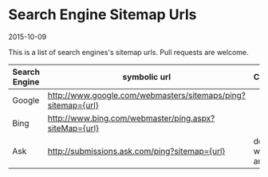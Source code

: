 Search Engine Sitemap Urls 
==============================
2015-10-09



This is a list of search engines's sitemap urls.
Pull requests are welcome.




Search Engine			|     symbolic url			| Comment
------------------ | ------------------ | -----------------
Google			|  http://www.google.com/webmasters/sitemaps/ping?sitemap={url} 	 | 
Bing			|		http://www.bing.com/webmaster/ping.aspx?siteMap={url} 		|
Ask				|  http://submissions.ask.com/ping?sitemap={url}			| doesn't work anymore